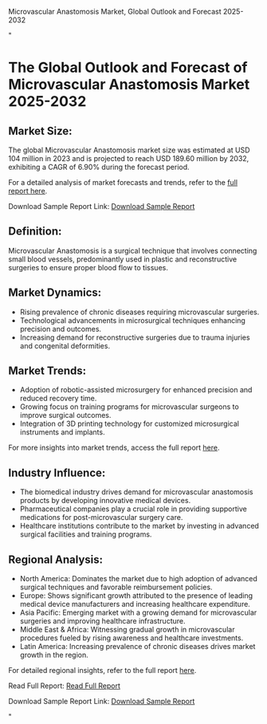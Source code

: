 Microvascular Anastomosis Market, Global Outlook and Forecast 2025-2032

"<h1>The Global Outlook and Forecast of Microvascular Anastomosis Market 2025-2032</h1>

<h2>Market Size:</h2>
<p>The global Microvascular Anastomosis market size was estimated at USD 104 million in 2023 and is projected to reach USD 189.60 million by 2032, exhibiting a CAGR of 6.90% during the forecast period.</p>
<p>For a detailed analysis of market forecasts and trends, refer to the <a href='https://www.statsmarketresearch.com/global-microvascular-anastomosis-forecast-2025-2032-276-8029523'>full report here</a>.</p>
<p>Download Sample Report Link: <a href='https://www.statsmarketresearch.com/download-free-sample/8029523/global-microvascular-anastomosis-forecast-2025-2032-276'>Download Sample Report</a></p>

<h2>Definition:</h2>
<p>Microvascular Anastomosis is a surgical technique that involves connecting small blood vessels, predominantly used in plastic and reconstructive surgeries to ensure proper blood flow to tissues.</p>

<h2>Market Dynamics:</h2>
<ul>
  <li>Rising prevalence of chronic diseases requiring microvascular surgeries.</li>
  <li>Technological advancements in microsurgical techniques enhancing precision and outcomes.</li>
  <li>Increasing demand for reconstructive surgeries due to trauma injuries and congenital deformities.</li>
</ul>

<h2>Market Trends:</h2>
<ul>
  <li>Adoption of robotic-assisted microsurgery for enhanced precision and reduced recovery time.</li>
  <li>Growing focus on training programs for microvascular surgeons to improve surgical outcomes.</li>
  <li>Integration of 3D printing technology for customized microsurgical instruments and implants.</li>
</ul>
<p>For more insights into market trends, access the full report <a href='https://www.statsmarketresearch.com/global-microvascular-anastomosis-forecast-2025-2032-276-8029523'>here</a>.</p>

<h2>Industry Influence:</h2>
<ul>
  <li>The biomedical industry drives demand for microvascular anastomosis products by developing innovative medical devices.</li>
  <li>Pharmaceutical companies play a crucial role in providing supportive medications for post-microvascular surgery care.</li>
  <li>Healthcare institutions contribute to the market by investing in advanced surgical facilities and training programs.</li>
</ul>

<h2>Regional Analysis:</h2>
<ul>
  <li>North America: Dominates the market due to high adoption of advanced surgical techniques and favorable reimbursement policies.</li>
  <li>Europe: Shows significant growth attributed to the presence of leading medical device manufacturers and increasing healthcare expenditure.</li>
  <li>Asia Pacific: Emerging market with a growing demand for microvascular surgeries and improving healthcare infrastructure.</li>
  <li>Middle East & Africa: Witnessing gradual growth in microvascular procedures fueled by rising awareness and healthcare investments.</li>
  <li>Latin America: Increasing prevalence of chronic diseases drives market growth in the region.</li>
</ul>
<p>For detailed regional insights, refer to the full report <a href='https://www.statsmarketresearch.com/global-microvascular-anastomosis-forecast-2025-2032-276-8029523'>here</a>.</p>

<p>Read Full Report: <a href='https://www.statsmarketresearch.com/global-microvascular-anastomosis-forecast-2025-2032-276-8029523'>Read Full Report</a></p>
<p>Download Sample Report Link: <a href='https://www.statsmarketresearch.com/download-free-sample/8029523/global-microvascular-anastomosis-forecast-2025-2032-276'>Download Sample Report</a></p>"
